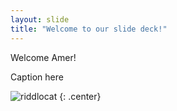 ```yaml
---
layout: slide
title: "Welcome to our slide deck!"
---
```


Welcome Amer!

Caption here

![riddlocat](https://octodex.github.com/images/riddlocat.png)
{: .center}
